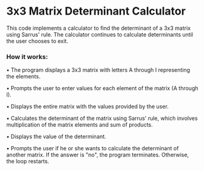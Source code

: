 # 3x3 Matrix Determinant Calculator

This code implements a calculator to find the determinant of a 3x3 matrix using Sarrus' rule. The calculator continues to calculate determinants until the user chooses to exit.

### How it works:

• The program displays a 3x3 matrix with letters A through I representing the elements.

• Prompts the user to enter values ​​for each element of the matrix (A through I).

• Displays the entire matrix with the values ​​provided by the user.

• Calculates the determinant of the matrix using Sarrus' rule, which involves multiplication of the matrix elements and sum of products.

• Displays the value of the determinant.

• Prompts the user if he or she wants to calculate the determinant of another matrix. If the answer is "no", the program terminates. Otherwise, the loop restarts.
